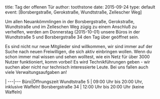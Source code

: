 title: Tag der offenen Tür
author: toothstone
date: 2015-09-24
type: default
event: [Borsbergstraße, Gerokstraße, Wundtstraße, Zellescher Weg]


Um allen Neuankömmlingen in der Borsbergstraße, Gerokstraße, Wundtstraße und im Zelleschen Weg zügig zu einem Anschluß zu verhelfen, werden am Donnerstag (2015-10-01) unsere Büros in der Wundtstraße 5 und Borsbergstraße 34 den Tag über geöffnet sein.

Es sind nicht nur neue Mitglieder sind willkommen, wir sind immer auf der Suche nach neuen Freiwilligen, die sich aktiv einbringen wollen. Wenn du schon immer mal wissen und sehen wolltest, wie ein Netz für über 3000 Nutzer funktioniert, komm vorbei! Es wird Technikführungen geben - wir suchen aber nicht nur technisch interessierte Leute. Bei uns fallen auch viele Verwaltungsaufgaben an!

 |
---|---
Büro|Öffnungszeit
Wundtstraße 5		| 09:00 Uhr bis 20:00 Uhr, inklusive Waffeln!
Borsbergstraße 34	| 12:00 Uhr bis 20:00 Uhr (keine Waffeln)
